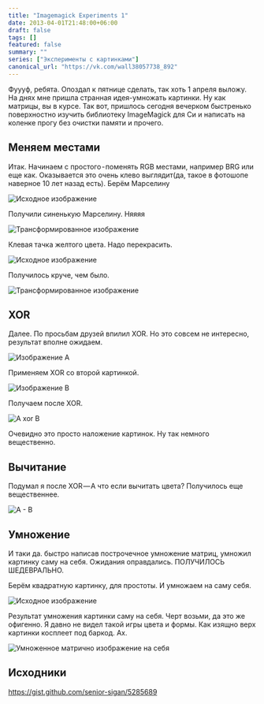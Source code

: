 ```yaml
---
title: "Imagemagick Experiments 1"
date: 2013-04-01T21:48:00+06:00
draft: false
tags: []
featured: false
summary: ""
series: ["Эксперименты с картинками"]
canonical_url: "https://vk.com/wall38057738_892"
---
```


Фуууф, ребята. Опоздал к пятнице сделать, так хоть 1 апреля выложу. На днях мне пришла странная идея-умножать картинки. Ну как матрицы, вы в курсе. Так вот, пришлось сегодня вечерком быстренько поверхностно изучить библиотеку ImageMagick для Си и написать на коленке прогу без очистки памяти и прочего.

## Меняем местами

Итак. Начинаем с простого - поменять RGB местами, например BRG или еще как. Оказывается это очень клево выглядит(да, такое в фотошопе наверное 10 лет назад есть).
Берём Марселину

![Исходное изображение](images/c1cv9n3srwxx7kr1r6nm.jpg)

Получили синенькую Марселину. Няяяя

![Трансформированное изображение](images/4gio3ung8j96d4wg9xui.jpg)

Клевая тачка желтого цвета. Надо перекрасить.

![Исходное изображение](images/6kcmzkfuyndwy4o997fx.jpg)

Получилось круче, чем было.

![Трансформированное изображение](images/q0426ldnmz5d609cndga.jpg)

## XOR

Далее. По просьбам друзей впилил XOR. Но это совсем не интересно, результат вполне ожидаем.

![Изображение A](images/zhla5l9d0jkblq3xvdbf.jpg)

Применяем XOR со второй картинкой.

![Изображение B](images/izwpqkylp48v7gxcjq83.jpg)

Получаем после XOR.

![A xor B](images/svw576nz25jfn00ors49.jpg)

Очевидно это просто наложение картинок. Ну так немного вещественно.

## Вычитание

Подумал я после XOR — А что если вычитать цвета? Получилось еще вещественнее.

![A - B](images/wcqhllaxij6piwi1dh5i.jpg)

## Умножение

И таки да. быстро написав построчечное умножение матриц, умножил картинку саму на себя. Ожидания оправдались. ПОЛУЧИЛОСЬ ШЕДЕВРАЛЬНО.

Берём квадратную картинку, для простоты. И умножаем на саму себя.

![Исходное изображение](images/epqlanhlsug9eezb91d0.jpg)

Результат умножения картинки саму на себя. Черт возьми, да это же офигенно. Я давно не видел такой игры цвета и формы. Как изящно верх картинки косплеет под баркод. Ах.

![Умноженное матрично изображение на себя](images/sfnfj9pu5jpyt60r808s.jpg)

## Исходники

https://gist.github.com/senior-sigan/5285689
